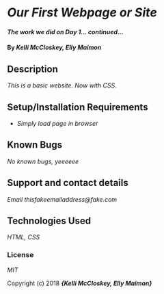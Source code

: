 # _Our First Webpage or Site_

#### _The work we did on Day 1... continued..._

#### By _**Kelli McCloskey, Elly Maimon**_

## Description

_This is a basic website. Now with CSS._

## Setup/Installation Requirements

* _Simply load page in browser_

## Known Bugs

_No known bugs, yeeeeee_

## Support and contact details

_Email thisfakeemailaddress@fake.com_

## Technologies Used

_HTML, CSS_

### License

*MIT*

Copyright (c) 2018 **_{Kelli McCloskey, Elly Maimon}_**
